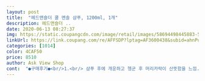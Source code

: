 ```yaml
---
layout: post 
title:  "헤드앤숄더 쿨 멘솔 샴푸, 1200ml, 1개" 
description: 헤드앤숄더 ..
date: 2020-06-13 08:27:37 
img: https://static.coupangcdn.com/image/retail/images/58694498445883-56c09139-4873-4604-9e9d-95ba04421ecf.jpg 
linkUrl: https://link.coupang.com/re/AFFSDP?lptag=AF3600438&subid=ahnPublicAsk&pageKey=322942313&itemId=1034338771&vendorItemId=5485477876&traceid=V0-113-4c38a1eb4d411934 
categories: [1014] 
color: 4CAF50 
price: 8510 
author: Ask View Shop 
cont:  "●구매후기●<br/>1.<br/> 샴푸 후에 개운하고 헹군 후 머리카락이 산뜻함을 느낌.<br/><br/>2.<br/> 헹굴 때 미끌거리지 않고 잘 헹궈진 느낌을 받음.<br/><br/>3.<br/> 조금만 사용해도 거품이 잘 일어남<br/>4.<br/> 1200ml의 대용량에 살짝 놀람<br/>‐<br/> -<br/> -<br/> -<br/> -‐<br/> -<br/> -<br/>가격대비양도많고 샴푸후 시원한 느낌에 상쾌하고 좋으네요<br/>가려웠던 생각도 안난데요.<br/>(피부 중성)<br/>가족이 셋인 저희  한참 쓰겠어요.<br/><br/>강추입니다<br/>거품이 풍부하고 두피가 시원한 느낌이라고 합니다.<br/><br/>구매 이유: 남편이 요즘 두피 가려움이 있다고 전용샴푸<br/>구매사유: 기존 사용하던 샴푸를 거의 다 사용해서 가성비.<br/> 향 좋은 샴푸를 고르던 중 구매하게 되었어요.<br/><br/>구매해달라는데 집에 다른 샴푸들이 많아서<br/>구매했어요.<br/><br/>그런 시원함과 상쾌함 한마디로 개운합니다.<br/><br/>그리고 한여름  맥주마시는 것 같다네요.<br/><br/>기억이 안난다고 ㅋㅋ웃겨요.<br/>!!<br/>남편도 써보더니 일단 상쾌하고 개운하다고 좋네좋아ㅎ<br/>남편은 번뇌를 씻어주는 샴푸랍니다.<br/>ㅎㅎ<br/>더 가늘게 한다고 해서 안쓴지가 오래되서 감각이<br/>두번 펌핑으로 긴머리를 충분히 감쌉니다.<br/>ㅎ<br/>두피가 간지럽고 각질이 고민인 가족이 있어 고민하던 차에 친구의 추천으로 사 보았습니다.<br/>  지금 세 차례 정도 사용해 보았는데 아직 큰 변화는 모르겠고 가려움은 조금 덜하다고 합니다.<br/><br/>뗭Q!!<br/>린스를 평소에 쓰지 않는데 이 샴푸도 사용 후 뻑뻑하지<br/>마무리: 1200ml라서 통이 무척 큽니다.<br/><br/>머리 감으면서 와이거 쓰면 잠 다 깨갰다ㅋ<br/>머리 전체에서 느껴지는 겁니다.<br/><br/>며칠 사용 했는데 가려운건  모르겠다고 합니다.<br/><br/>물어보니 내가 가렵다고 했었나 그랬던가<br/>박하사탕 입에물면 입안에 확 퍼지는 그 느낌이 그대로<br/>박하사탕을 머리로 먹는 느낌이랄까요?<br/>배송:새벽에 얌전하게 배송.<br/><br/>벗어버린 가벼움에 줗다소리가 절로 나옵니다.<br/><br/>본인이 좋으면  좋은거지요.<br/><br/>비듬은 이제 며칠 않되서 효과는 증명  못 하겠구요.<br/><br/>상쾌하고 개운함이 아침 기분에 도움 줄 것 같습니다.<br/><br/>상큼하고 시원하게 하는지 네거품력은 좋아요.<br/><br/>선잠깨듯  무거운 아침에 이 샴푸로 머리감으면<br/>선호하는 분이라면 좋아 할 향입니다.<br/><br/>소감:  가성비도 좋고 헹굼이 좋은 샴푸로 재구매 의사 있어요.<br/>학생시절 연수중에 당시 헤드앤숄더 샴푸를 써보고 잘 헹궈짐과 산뜻함에 매우 만족하였었는데 이번에 구매한 멘솔샴푸도 만족스러워요.<br/> 헤드앤숄더 브랜드에 믿음이 가요.<br/><br/>스치는데 아주 좋습니다.<br/><br/>시원한 느낌부터 줍니다.<br/><br/>써보라고 하고 제가 머리가 깁니다.<br/><br/>않네요.<br/> 괞찬습니다.<br/><br/>애플향에 유칼립투스 멘솔이 어떻게 제 코와 두피를<br/>액체가 아이거 쓰면 깨끗해지겠구나저절로 연상되는<br/>어깨나 등에 두피 각질이... <br/>그래서 짙은색 옷을 입기가 부담스러울 정도였는데, 많이 좋아져서 지금은 반나절 만에 살살 털어주고 매만질 정도로 되었어요.<br/> 쭉재구매할 생각이에요.<br/><br/>없는건지도 모릅니다.<br/>(피부가 강 건성입니다)<br/>여름용 사왔다고 툴툴대길래  일단 구매했으니 함<br/>여름철에 쓰면 더 상쾌함이 실감될 것 같네요.<br/><br/>오그런데 이 기분은 뭘까요<br/>우선 머리 가려움증이 많이 개선되었어요.<br/> 덜 긁적입니다.<br/>;;;<br/>일부러 뜸 들이고 있다가 같은회사 비듬샴푸는<br/>자주썼었는데 멘솔은 처음이라서 호기심에<br/>잡념조차도 날아 갈 것 같이 머리에 묵직했던 뭔가를<br/>저 부터 테스트 했습니다.<br/><br/>전 이런 요구사항 때문에 구매 후 팽개쳐진 샴푸<br/>젖은 머리 말리고 계속 상큼한 향이 은은하게 코에<br/>제 머리카락이 가늘고 숯이 많은 편인데 린스성분이<br/>좋은상품 잘 쓰겠습니다.<br/><br/>집에 디퓨저도 유칼립투스거든요.<br/> 꽃향 보다는 풀잎향을<br/>처리하기도 바쁩니다.<br/><br/>특징:<br/>품질: 쿨 이라는 느낌대로 색깔부터 은은한 블루(하늘색)의<br/>한 달 사용 후 후기 다시 올려볼게요.<br/><br/>한 달 사용 후 후기입니다.<br/><br/>한번쯤 구매하셔서 기분 꿉꿉하고 짜증날 때 써보면<br/>혹시 압니까?<br/>효자노릇을 할지도요<br/>1.<br/> 샴푸 후에 개운하고 헹군 후 머리카락이 산뜻함을 느낌.<br/><br/>2.<br/> 헹굴 때 미끌거리지 않고 잘 헹궈진 느낌을 받음.<br/><br/>3.<br/> 조금만 사용해도 거품이 잘 일어남<br/>4.<br/> 1200ml의 대용량에 살짝 놀람<br/>‐<br/> -<br/> -<br/> -<br/> -‐<br/> -<br/> -<br/>가격대비양도많고 샴푸후 시원한 느낌에 상쾌하고 좋으네요<br/>가려웠던 생각도 안난데요.<br/>(피부 중성)<br/>가족이 셋인 저희  한참 쓰겠어요.<br/><br/>강추입니다<br/>거품이 풍부하고 두피가 시원한 느낌이라고 합니다.<br/><br/>구매 이유: 남편이 요즘 두피 가려움이 있다고 전용샴푸<br/>구매사유: 기존 사용하던 샴푸를 거의 다 사용해서 가성비.<br/> 향 좋은 샴푸를 고르던 중 구매하게 되었어요.<br/><br/>구매해달라는데 집에 다른 샴푸들이 많아서<br/>구매했어요.<br/><br/>그런 시원함과 상쾌함 한마디로 개운합니다.<br/><br/>그리고 한여름  맥주마시는 것 같다네요.<br/><br/>기억이 안난다고 ㅋㅋ웃겨요.<br/>!!<br/>남편도 써보더니 일단 상쾌하고 개운하다고 좋네좋아ㅎ<br/>남편은 번뇌를 씻어주는 샴푸랍니다.<br/>ㅎㅎ<br/>더 가늘게 한다고 해서 안쓴지가 오래되서 감각이<br/>두번 펌핑으로 긴머리를 충분히 감쌉니다.<br/>ㅎ<br/>두피가 간지럽고 각질이 고민인 가족이 있어 고민하던 차에 친구의 추천으로 사 보았습니다.<br/>  지금 세 차례 정도 사용해 보았는데 아직 큰 변화는 모르겠고 가려움은 조금 덜하다고 합니다.<br/><br/>뗭Q!!<br/>린스를 평소에 쓰지 않는데 이 샴푸도 사용 후 뻑뻑하지<br/>마무리: 1200ml라서 통이 무척 큽니다.<br/><br/>머리 감으면서 와이거 쓰면 잠 다 깨갰다ㅋ<br/>머리 전체에서 느껴지는 겁니다.<br/><br/>며칠 사용 했는데 가려운건  모르겠다고 합니다.<br/><br/>물어보니 내가 가렵다고 했었나 그랬던가<br/>박하사탕 입에물면 입안에 확 퍼지는 그 느낌이 그대로<br/>박하사탕을 머리로 먹는 느낌이랄까요?<br/>배송:새벽에 얌전하게 배송.<br/><br/>벗어버린 가벼움에 줗다소리가 절로 나옵니다.<br/><br/>본인이 좋으면  좋은거지요.<br/><br/>비듬은 이제 며칠 않되서 효과는 증명  못 하겠구요.<br/><br/>상쾌하고 개운함이 아침 기분에 도움 줄 것 같습니다.<br/><br/>상큼하고 시원하게 하는지 네거품력은 좋아요.<br/><br/>선잠깨듯  무거운 아침에 이 샴푸로 머리감으면<br/>선호하는 분이라면 좋아 할 향입니다.<br/><br/>소감:  가성비도 좋고 헹굼이 좋은 샴푸로 재구매 의사 있어요.<br/>학생시절 연수중에 당시 헤드앤숄더 샴푸를 써보고 잘 헹궈짐과 산뜻함에 매우 만족하였었는데 이번에 구매한 멘솔샴푸도 만족스러워요.<br/> 헤드앤숄더 브랜드에 믿음이 가요.<br/><br/>스치는데 아주 좋습니다.<br/><br/>시원한 느낌부터 줍니다.<br/><br/>써보라고 하고 제가 머리가 깁니다.<br/><br/>않네요.<br/> 괞찬습니다.<br/><br/>애플향에 유칼립투스 멘솔이 어떻게 제 코와 두피를<br/>액체가 아이거 쓰면 깨끗해지겠구나저절로 연상되는<br/>어깨나 등에 두피 각질이... <br/>그래서 짙은색 옷을 입기가 부담스러울 정도였는데, 많이 좋아져서 지금은 반나절 만에 살살 털어주고 매만질 정도로 되었어요.<br/> 쭉재구매할 생각이에요.<br/><br/>없는건지도 모릅니다.<br/>(피부가 강 건성입니다)<br/>여름용 사왔다고 툴툴대길래  일단 구매했으니 함<br/>여름철에 쓰면 더 상쾌함이 실감될 것 같네요.<br/><br/>오그런데 이 기분은 뭘까요<br/>우선 머리 가려움증이 많이 개선되었어요.<br/> 덜 긁적입니다.<br/>;;;<br/>일부러 뜸 들이고 있다가 같은회사 비듬샴푸는<br/>자주썼었는데 멘솔은 처음이라서 호기심에<br/>잡념조차도 날아 갈 것 같이 머리에 묵직했던 뭔가를<br/>저 부터 테스트 했습니다.<br/><br/>전 이런 요구사항 때문에 구매 후 팽개쳐진 샴푸<br/>젖은 머리 말리고 계속 상큼한 향이 은은하게 코에<br/>제 머리카락이 가늘고 숯이 많은 편인데 린스성분이<br/>좋은상품 잘 쓰겠습니다.<br/><br/>집에 디퓨저도 유칼립투스거든요.<br/> 꽃향 보다는 풀잎향을<br/>처리하기도 바쁩니다.<br/><br/>특징:<br/>품질: 쿨 이라는 느낌대로 색깔부터 은은한 블루(하늘색)의<br/>한 달 사용 후 후기 다시 올려볼게요.<br/><br/>한 달 사용 후 후기입니다.<br/><br/>한번쯤 구매하셔서 기분 꿉꿉하고 짜증날 때 써보면<br/>혹시 압니까?<br/>효자노릇을 할지도요<br/>" 
---
```

